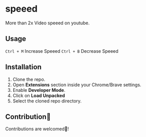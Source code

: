 # speeed
More than 2x Video speeed on youtube.

## Usage
`Ctrl + M` Increase Speeed
`Ctrl + B` Decrease Speeed

## Installation
1. Clone the repo.
2. Open **Extensions** section inside your Chrome/Brave settings.
3. Enable **Developer Mode**.
4. Click on **Load Unpacked**
5. Select the cloned repo directory.

## Contribution🎉
Contributions are welcomed🎉!